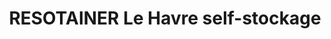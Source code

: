 ---
title: "RESOTAINER Le Havre self-stockage"
url: /gonfreville-lorcher/resotainer-le-havre-self-stockage/
shop: location de stockage
---
